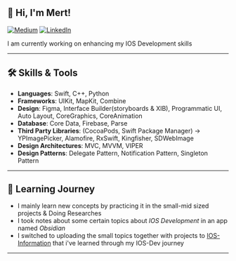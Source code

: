 ## 👋 Hi, I'm Mert!
[![Medium](https://img.shields.io/badge/-Medium-black?style=flat-square&logo=medium&logoColor=white)](https://medium.com/@mert7ziya)
[![LinkedIn](https://img.shields.io/badge/-LinkedIn-blue?style=flat-square&logo=linkedin&logoColor=white)](https://www.linkedin.com/in/mert-ziya-a77ba9194/)


I am currently working on enhancing my IOS Development skills 

---

## 🛠 Skills & Tools

- **Languages**: Swift, C++, Python
- **Frameworks**: UIKit, MapKit, Combine
- **Design**: Figma, Interface Builder(storyboards & XIB), Programmatic UI, Auto Layout, CoreGraphics, CoreAnimation
- **Database**: Core Data, Firebase, Parse
- **Third Party Libraries**: (CocoaPods, Swift Package Manager) -> YPImagePicker, Alamofire, RxSwift, Kingfisher, SDWebImage
- **Design Architectures**: MVC, MVVM, VIPER
- **Design Patterns**: Delegate Pattern, Notification Pattern, Singleton Pattern

---

## 🧠 Learning Journey

- I mainly learn new concepts by practicing it in the small-mid sized projects & Doing Researches
- I took notes about some certain topics about *IOS Development* in an app named _Obsidian_
- I switched to uploading the small topics together with projects to [IOS-Information](https://github.com/mertziya/IOS-Information) that i've learned through my IOS-Dev journey

---
